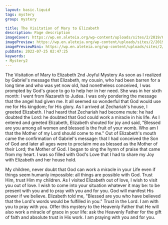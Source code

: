 ```yaml
---
layout: basic.liquid
tags: mystery
group: mystery

title: The Visitation of Mary to Elizabeth
description: Page description
imageCover: https://wp.en.aleteia.org/wp-content/uploads/sites/2/2019/05/web3-pray-rosary-woman-prayer-spiritual-godong-fr481689a.jpg?w=620&h=348&crop=1
imagePreview: https://wp.en.aleteia.org/wp-content/uploads/sites/2/2019/05/web3-pray-rosary-woman-prayer-spiritual-godong-fr481689a.jpg?w=620&h=348&crop=1
imagePreviewMini: https://wp.en.aleteia.org/wp-content/uploads/sites/2/2019/05/web3-pray-rosary-woman-prayer-spiritual-godong-fr481689a.jpg?w=620&h=348&crop=1
pubDate: 2022-07-25 02:47:25
keywords:
- Mystery2
---
```


The Visitation of Mary to Elizabeth
2nd Joyful Mystery
As soon as I realized by Gabriel's message that Elizabeth, my cousin, who had been barren for a long time and who was yet now old, had nonetheless conceived, I was prompted by God's grace to go to help her in her need. She was in her sixth month: I went from Nazareth to Judea. I was only pondering the message that the angel had given me. It all seemed so wonderful that God would use me for His kingdom; for His glory. As I arrived at Zechariah's house, I greeted Elizabeth. I had heard that Zechariah had become mute: he had doubted the Lord: he doubted that God could work a miracle in his life. As I entered and greeted Elizabeth, Elizabeth shouted for joy and said, "Blessed are you among all women and blessed is the fruit of your womb. Who am I that the Mother of my Lord should come to me." Out of Elizabeth's mouth came the confirmation of Gabriel's message: that I had conceived the Son of God and later all ages were to proclaim me as blessed as the Mother of their Lord; the Mother of God. I began to sing the hymn of praise that came from my heart. I was so filled with God's Love that I had to share my Joy with Elizabeth and her house hold.

My children, never doubt that God can work a miracle in your Life even if things seem humanly impossible: all things are possible with God. Trust Him, trust Him my children. As I visited Elizabeth out of love, I wish to visit you out of love. I wish to come into your situation whatever it may be: to be present with you and to pray with you and for you. God will manifest His power if we believe. Elizabeth told me, "Blessed are you who have believed that the Lord's words would be fulfilled in you." Trust in the Lord. I am with you to pray with you. Offer this mystery to the Heavenly Father that He will also work a miracle of grace in your life: ask the Heavenly Father for the gift of faith and absolute trust in His work. I am praying with you and for you.


